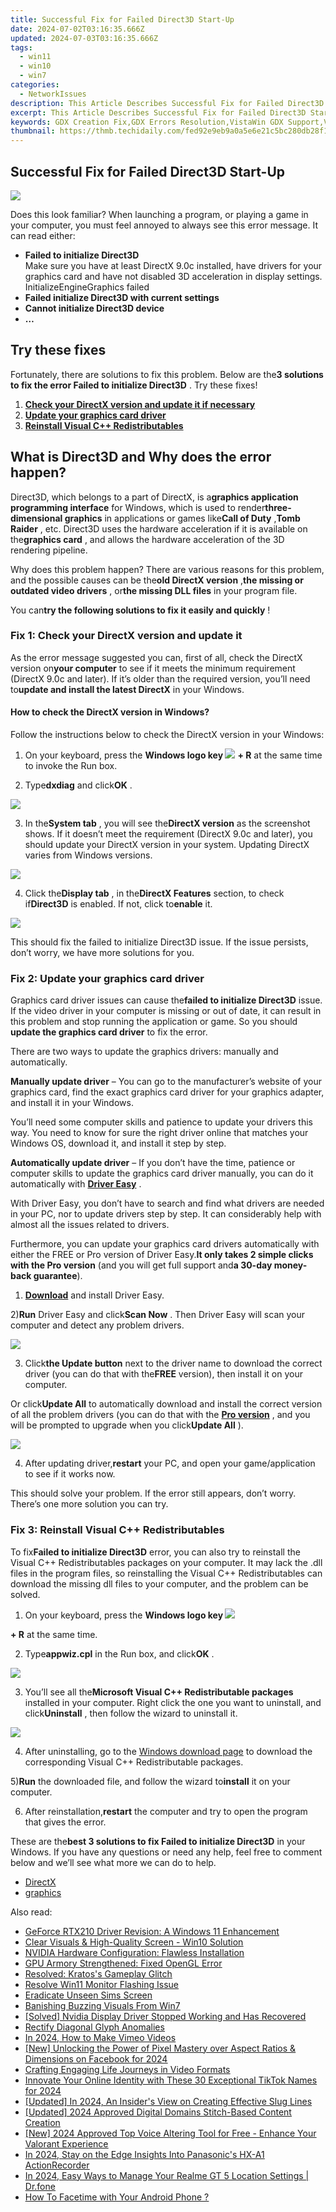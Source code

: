 ```yaml
---
title: Successful Fix for Failed Direct3D Start-Up
date: 2024-07-02T03:16:35.666Z
updated: 2024-07-03T03:16:35.666Z
tags:
  - win11
  - win10
  - win7
categories:
  - NetworkIssues
description: This Article Describes Successful Fix for Failed Direct3D Start-Up
excerpt: This Article Describes Successful Fix for Failed Direct3D Start-Up
keywords: GDX Creation Fix,GDX Errors Resolution,VistaWin GDX Support,VistaWin Software Troubleshooting,Data Exchange Format File Fix,VistaWin GDX Compatibility,Creating Successful GDX Files
thumbnail: https://thmb.techidaily.com/fed92e9eb9a0a5e6e21c5bc280db28f15e68b19782ea8ac6138fc17b8fe856f7.jpg
---
```


## Successful Fix for Failed Direct3D Start-Up

![](https://images.drivereasy.com/wp-content/uploads/2018/01/img_5a6866126c7d9.png)

 Does this look familiar? When launching a program, or playing a game in your computer, you must feel annoyed to always see this error message. It can read either:

* **Failed to initialize Direct3D**  
 Make sure you have at least DirectX 9.0c installed, have drivers for your graphics card and have not disabled 3D acceleration in display settings.  
 InitializeEngineGraphics failed
* **Failed initialize Direct3D with current settings**
* **Cannot initialize Direct3D device**
* **…**

## Try these fixes

 Fortunately, there are solutions to fix this problem. Below are the**3 solutions to fix the error Failed to initialize Direct3D** . Try these fixes!

1. [**Check your DirectX version and update it if necessary**](#Solution1)
2. [**Update your graphics card driver**](#Solution2)
3. [**Reinstall Visual C++ Redistributables**](#Solution3)

## What is Direct3D and Why does the error happen?

 Direct3D, which belongs to a part of DirectX, is a**graphics application programming interface** for Windows, which is used to render**three-dimensional graphics** in applications or games like**Call of Duty** ,**Tomb Raider** , etc. Direct3D uses the hardware acceleration if it is available on the**graphics card** , and allows the hardware acceleration of the 3D rendering pipeline.

 Why does this problem happen? There are various reasons for this problem, and the possible causes can be the**old DirectX version** ,**the missing or outdated video drivers** , or**the missing DLL files** in your program file.

 You can**try the following solutions to fix it easily and quickly** !

### Fix 1: Check your DirectX version and update it

 As the error message suggested you can, first of all, check the DirectX version on**your computer** to see if it meets the minimum requirement (DirectX 9.0c and later). If it’s older than the required version, you’ll need to**update and install the latest DirectX** in your Windows.

#### **How to check the DirectX version in Windows?**

 Follow the instructions below to check the DirectX version in your Windows:

 1) On your keyboard, press the **Windows logo key ![](https://images.drivereasy.com/wp-content/uploads/2017/09/img_59b0b16974940.png)** **\+ R** at the same time to invoke the Run box.

 2) Type**dxdiag** and click**OK** .

![](https://images.drivereasy.com/wp-content/uploads/2018/01/img_5a69393897f60.png)

 3) In the**System tab** , you will see the**DirectX version** as the screenshot shows. If it doesn’t meet the requirement (DirectX 9.0c and later), you should update your DirectX version in your system. Updating DirectX varies from Windows versions.

![](https://images.drivereasy.com/wp-content/uploads/2018/01/img_5a69396156944.jpg)

 4) Click the**Display tab** , in the**DirectX Features** section, to check if**Direct3D** is enabled. If not, click to**enable** it.

![](https://images.drivereasy.com/wp-content/uploads/2018/01/img_5a693990e975e.jpg)

 This should fix the failed to initialize Direct3D issue. If the issue persists, don’t worry, we have more solutions for you.

### Fix 2: Update your graphics card driver

 Graphics card driver issues can cause the**failed to initialize Direct3D** issue. If the video driver in your computer is missing or out of date, it can result in this problem and stop running the application or game. So you should **update the graphics card driver** to fix the error.

 There are two ways to update the graphics drivers: manually and automatically.

**Manually update driver** – You can go to the manufacturer’s website of your graphics card, find the exact graphics card driver for your graphics adapter, and install it in your Windows.

 You’ll need some computer skills and patience to update your drivers this way. You need to know for sure the right driver online that matches your Windows OS, download it, and install it step by step.

**Automatically update driver** – If you don’t have the time, patience or computer skills to update the graphics card driver manually, you can do it automatically with **[Driver Easy](https://tools.techidaily.com/drivereasy/download/)**  .

 With Driver Easy, you don’t have to search and find what drivers are needed in your PC, nor to update drivers step by step. It can considerably help with almost all the issues related to drivers.

 Furthermore, you can update your graphics card drivers automatically with either the FREE or Pro version of Driver Easy.**It only takes 2 simple clicks with the Pro version** (and you will get full support and**a 30-day money-back guarantee**).

 1) **[Download](https://tools.techidaily.com/drivereasy/download/)**  and install Driver Easy.

 2)**Run** Driver Easy and click**Scan Now** . Then Driver Easy will scan your computer and detect any problem drivers.

![](https://images.drivereasy.com/wp-content/uploads/2017/03/Driver-Easy-Scan-Needed.jpg)

 3) Click**the Update button** next to the driver name to download the correct driver (you can do that with the**FREE** version), then install it on your computer.

 Or click**Update All** to automatically download and install the correct version of all the problem drivers (you can do that with the **[Pro version](https://tools.techidaily.com/drivereasy/download/)**  , and you will be prompted to upgrade when you click**Update All** ).

![](https://images.drivereasy.com/wp-content/uploads/2017/03/Driver-Easy-Update-All.jpg)

 4) After updating driver,**restart** your PC, and open your game/application to see if it works now.

 This should solve your problem. If the error still appears, don’t worry. There’s one more solution you can try.

### Fix 3: Reinstall Visual C++ Redistributables

 To fix**Failed to initialize Direct3D** error, you can also try to reinstall the Visual C++ Redistributables packages on your computer. It may lack the .dll files in the program files, so reinstalling the Visual C++ Redistributables can download the missing dll files to your computer, and the problem can be solved.

 1) On your keyboard, press the   **Windows logo key ![](https://images.drivereasy.com/wp-content/uploads/2017/09/img_59b0b16974940.png)**

**\+ R**  at the same time.

 2) Type**appwiz.cpl** in the Run box, and click**OK** .

![](https://images.drivereasy.com/wp-content/uploads/2018/01/img_5a694a964c417.png)

 3) You’ll see all the**Microsoft Visual C++ Redistributable packages** installed in your computer. Right click the one you want to uninstall, and click**Uninstall** , then follow the wizard to uninstall it.

![](https://images.drivereasy.com/wp-content/uploads/2018/01/img_5a694ae090c85.jpg)

 4) After uninstalling, go to the [Windows download page](https://support.microsoft.com/en-hk/help/2977003/the-latest-supported-visual-c-downloads) to download the corresponding Visual C++ Redistributable packages.

 5)**Run** the downloaded file, and follow the wizard to**install** it on your computer.

 6) After reinstallation,**restart** the computer and try to open the program that gives the error.

 These are the**best 3 solutions to fix Failed to initialize Direct3D** in your Windows. If you have any questions or need any help, feel free to comment below and we’ll see what more we can do to help.

* [DirectX](https://tools.techidaily.com/drivereasy/download/)
* [graphics](https://tools.techidaily.com/drivereasy/download/)

<ins class="adsbygoogle"
     style="display:block"
     data-ad-format="autorelaxed"
     data-ad-client="ca-pub-7571918770474297"
     data-ad-slot="1223367746"></ins>



<ins class="adsbygoogle"
     style="display:block"
     data-ad-client="ca-pub-7571918770474297"
     data-ad-slot="8358498916"
     data-ad-format="auto"
     data-full-width-responsive="true"></ins>

<span class="atpl-alsoreadstyle">Also read:</span>
<div><ul>
<li><a href="https://network-issues.techidaily.com/geforce-rtx210-driver-revision-a-windows-11-enhancement/"><u>GeForce RTX210 Driver Revision: A Windows 11 Enhancement</u></a></li>
<li><a href="https://network-issues.techidaily.com/clear-visuals-and-high-quality-screen-win10-solution/"><u>Clear Visuals & High-Quality Screen - Win10 Solution</u></a></li>
<li><a href="https://network-issues.techidaily.com/nvidia-hardware-configuration-flawless-installation/"><u>NVIDIA Hardware Configuration: Flawless Installation</u></a></li>
<li><a href="https://network-issues.techidaily.com/gpu-armory-strengthened-fixed-opengl-error/"><u>GPU Armory Strengthened: Fixed OpenGL Error</u></a></li>
<li><a href="https://network-issues.techidaily.com/resolved-kratoss-gameplay-glitch/"><u>Resolved: Kratos's Gameplay Glitch</u></a></li>
<li><a href="https://network-issues.techidaily.com/resolve-win11-monitor-flashing-issue/"><u>Resolve Win11 Monitor Flashing Issue</u></a></li>
<li><a href="https://network-issues.techidaily.com/eradicate-unseen-sims-screen/"><u>Eradicate Unseen Sims Screen</u></a></li>
<li><a href="https://network-issues.techidaily.com/banishing-buzzing-visuals-from-win7/"><u>Banishing Buzzing Visuals From Win7</u></a></li>
<li><a href="https://network-issues.techidaily.com/solved-nvidia-display-driver-stopped-working-and-has-recovered/"><u>[Solved] Nvidia Display Driver Stopped Working and Has Recovered</u></a></li>
<li><a href="https://network-issues.techidaily.com/rectify-diagonal-glyph-anomalies/"><u>Rectify Diagonal Glyph Anomalies</u></a></li>
<li><a href="https://vimeo-videos.techidaily.com/in-2024-how-to-make-vimeo-videos/"><u>In 2024, How to Make Vimeo Videos</u></a></li>
<li><a href="https://facebook-clips.techidaily.com/new-unlocking-the-power-of-pixel-mastery-over-aspect-ratios-and-dimensions-on-facebook-for-2024/"><u>[New] Unlocking the Power of Pixel  Mastery over Aspect Ratios & Dimensions on Facebook for 2024</u></a></li>
<li><a href="https://youtube-videos.techidaily.com/crafting-engaging-life-journeys-in-video-formats/"><u>Crafting Engaging Life Journeys in Video Formats</u></a></li>
<li><a href="https://tiktok-clips.techidaily.com/innovate-your-online-identity-with-these-30-exceptional-tiktok-names-for-2024/"><u>Innovate Your Online Identity with These 30 Exceptional TikTok Names for 2024</u></a></li>
<li><a href="https://fox-links.techidaily.com/updated-in-2024-an-insiders-view-on-creating-effective-slug-lines/"><u>[Updated] In 2024, An Insider's View on Creating Effective Slug Lines</u></a></li>
<li><a href="https://tiktok-video-recordings.techidaily.com/updated-2024-approved-digital-domains-stitch-based-content-creation/"><u>[Updated] 2024 Approved  Digital Domains  Stitch-Based Content Creation</u></a></li>
<li><a href="https://fox-links.techidaily.com/new-2024-approved-top-voice-altering-tool-for-free-enhance-your-valorant-experience/"><u>[New] 2024 Approved  Top Voice Altering Tool for Free - Enhance Your Valorant Experience</u></a></li>
<li><a href="https://extra-approaches.techidaily.com/in-2024-stay-on-the-edge-insights-into-panasonics-hx-a1-actionrecorder/"><u>In 2024, Stay on the Edge  Insights Into Panasonic's HX-A1 ActionRecorder</u></a></li>
<li><a href="https://android-location.techidaily.com/in-2024-easy-ways-to-manage-your-realme-gt-5-location-settings-drfone-by-drfone-virtual/"><u>In 2024, Easy Ways to Manage Your Realme GT 5 Location Settings | Dr.fone</u></a></li>
<li><a href="https://remote-screen-capture.techidaily.com/how-to-facetime-with-your-android-phone/"><u>How To Facetime with Your Android Phone ?</u></a></li>
</ul></div>
